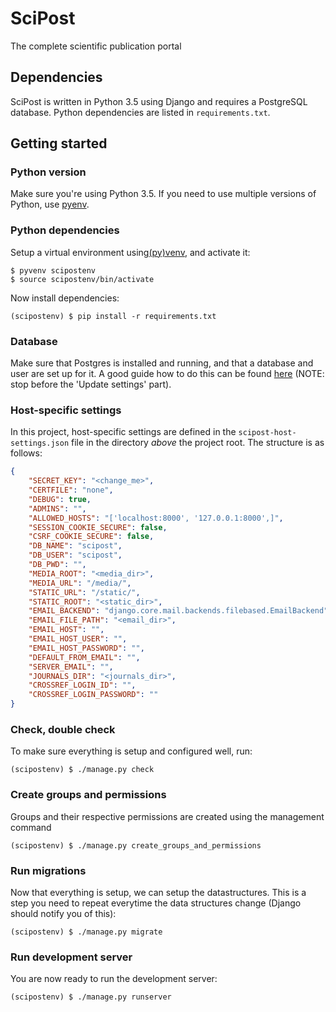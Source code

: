 # SciPost
The complete scientific publication portal

## Dependencies
SciPost is written in Python 3.5 using Django and requires a PostgreSQL database.
Python dependencies are listed in `requirements.txt`.

## Getting started

### Python version
Make sure you're using Python 3.5. If you need to use multiple versions of Python, use [pyenv](https://github.com/yyuu/pyenv).

### Python dependencies
Setup a virtual environment using[(py)venv](https://docs.python.org/3/library/venv.html), and activate it:

```shell
$ pyvenv scipostenv
$ source scipostenv/bin/activate
```

Now install dependencies:

```shell
(scipostenv) $ pip install -r requirements.txt
```

### Database
Make sure that Postgres is installed and running, and that a database and user are set up for it. A
good guide how to do this can be found [here](https://djangogirls.gitbooks.io/django-girls-tutorial-extensions/content/optional_postgresql_installation/) (NOTE: stop before the 'Update settings' part).

### Host-specific settings
In this project, host-specific settings are defined in the `scipost-host-settings.json` file in the directory *above* the project root. The structure is as follows:

```json
{
    "SECRET_KEY": "<change_me>",
    "CERTFILE": "none",
    "DEBUG": true,
    "ADMINS": "",
    "ALLOWED_HOSTS": "['localhost:8000', '127.0.0.1:8000',]",
    "SESSION_COOKIE_SECURE": false,
    "CSRF_COOKIE_SECURE": false,
    "DB_NAME": "scipost",
    "DB_USER": "scipost",
    "DB_PWD": "",
    "MEDIA_ROOT": "<media_dir>",
    "MEDIA_URL": "/media/",
    "STATIC_URL": "/static/",
    "STATIC_ROOT": "<static_dir>",
    "EMAIL_BACKEND": "django.core.mail.backends.filebased.EmailBackend",
    "EMAIL_FILE_PATH": "<email_dir>",
    "EMAIL_HOST": "",
    "EMAIL_HOST_USER": "",
    "EMAIL_HOST_PASSWORD": "",
    "DEFAULT_FROM_EMAIL": "",
    "SERVER_EMAIL": "",
    "JOURNALS_DIR": "<journals_dir>",
    "CROSSREF_LOGIN_ID": "",
    "CROSSREF_LOGIN_PASSWORD": ""
}
```

### Check, double check
To make sure everything is setup and configured well, run:

```shell
(scipostenv) $ ./manage.py check
```

### Create groups and permissions
Groups and their respective permissions are created using the management command

```shell
(scipostenv) $ ./manage.py create_groups_and_permissions
```

### Run migrations
Now that everything is setup, we can setup the datastructures. This is a step you need to repeat
everytime the data structures change (Django should notify you of this):

```shell
(scipostenv) $ ./manage.py migrate
```

### Run development server
You are now ready to run the development server:

```shell
(scipostenv) $ ./manage.py runserver
```

